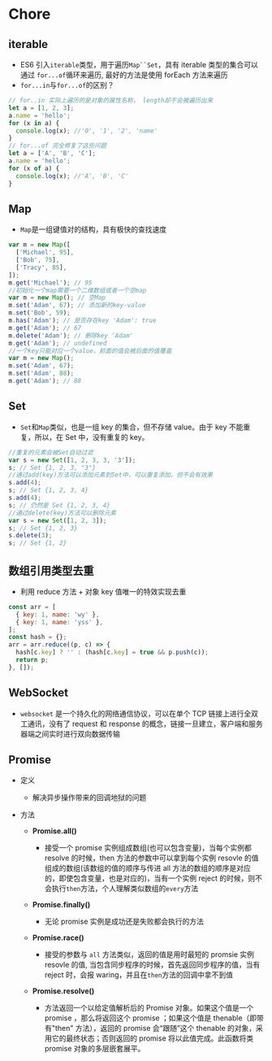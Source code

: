 # Chore

## iterable

- ES6 引入`iterable`类型，用于遍历` Map``Set `，具有 iterable 类型的集合可以通过 `for...of`循环来遍历, 最好的方法是使用 forEach 方法来遍历
- `for...in`与`for...of`的区别？

```js
// for..in 实际上遍历的是对象的属性名称， length却不会被遍历出来
let a = [1, 2, 3];
a.name = 'hello';
for (x in a) {
  console.log(x); //'0', '1', '2', 'name'
}
// for...of 完全修复了这些问题
let a = ['A', 'B', 'C'];
a.name = 'hello';
for (x of a) {
  console.log(x); //'A', 'B', 'C'
}
```

## Map

- `Map`是一组键值对的结构，具有极快的查找速度

```js
var m = new Map([
  ['Michael', 95],
  ['Bob', 75],
  ['Tracy', 85],
]);
m.get('Michael'); // 95
//初始化一个map需要一个二维数组或者一个空map
var m = new Map(); // 空Map
m.set('Adam', 67); // 添加新的key-value
m.set('Bob', 59);
m.has('Adam'); // 是否存在key 'Adam': true
m.get('Adam'); // 67
m.delete('Adam'); // 删除key 'Adam'
m.get('Adam'); // undefined
//一个key只能对应一个value，前面的值会被后面的值覆盖
var m = new Map();
m.set('Adam', 67);
m.set('Adam', 88);
m.get('Adam'); // 88
```

## Set

- `Set`和`Map`类似，也是一组 key 的集合，但不存储 value。由于 key 不能重复，所以，在 Set 中，没有重复的 key。

```js
//重复的元素会被Set自动过滤
var s = new Set([1, 2, 3, 3, '3']);
s; // Set {1, 2, 3, "3"}
//通过add(key)方法可以添加元素到Set中，可以重复添加，但不会有效果
s.add(4);
s; // Set {1, 2, 3, 4}
s.add(4);
s; // 仍然是 Set {1, 2, 3, 4}
//通过delete(key)方法可以删除元素
var s = new Set([1, 2, 3]);
s; // Set {1, 2, 3}
s.delete(3);
s; // Set {1, 2}
```

## 数组引用类型去重

- 利用 reduce 方法 + 对象 key 值唯一的特效实现去重

```js
const arr = [
  { key: 1, name: 'wy' },
  { key: 1, name: 'yss' },
];
const hash = {};
arr = arr.reduce((p, c) => {
  hash[c.key] ? '' : (hash[c.key] = true && p.push(c));
  return p;
}, []);
```

## WebSocket

- `websocket` 是一个持久化的网络通信协议，可以在单个 TCP 链接上进行全双工通讯，没有了 request 和 response 的概念，链接一旦建立，客户端和服务器端之间实时进行双向数据传输

## Promise

- 定义

  - 解决异步操作带来的回调地狱的问题

- 方法

  - **Promise.all()**

    - 接受一个 promise 实例组成数组(也可以包含变量)，当每个实例都 resolve 的时候，then 方法的参数中可以拿到每个实例 resovle 的值组成的数组(该数组的值的顺序与传进 all 方法的数组的顺序是对应的，即使包含变量，也是对应的)，当有一个实例 reject 的时候，则不会执行`then`方法，个人理解类似数组的`every`方法

  - **Promise.finally()**

    - 无论 promise 实例是成功还是失败都会执行的方法

  - **Promise.race()**

    - 接受的参数与 `all` 方法类似，返回的值是用时最短的 promsie 实例 resovle 的值, 当包含同步程序的时候，首先返回同步程序的值，当有 reject 时，会报 waring，并且在`then`方法的回调中拿不到值

  - **Promise.resolve()**

    - 方法返回一个以给定值解析后的 Promise 对象。如果这个值是一个 promise ，那么将返回这个 promise ；如果这个值是 thenable（即带有"then" 方法），返回的 promise 会“跟随”这个 thenable 的对象，采用它的最终状态；否则返回的 promise 将以此值完成。此函数将类 promise 对象的多层嵌套展平。
